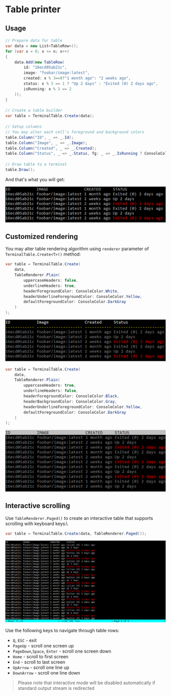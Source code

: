 # Table printer

## Usage

```csharp
// Prepare data for table
var data = new List<TableRow>();
for (var x = 0; x <= n; x++)
{
    data.Add(new TableRow(
        id: "16ecd05ab21c",
        image: "foobar/image:latest",
        created: x % 3==0?"1 month ago": "2 weeks ago",
        status: x % 3 == 1 ? "Up 2 days" : "Exited (0) 2 days ago",
        isRunning: x % 3 == 2
    ));
}

// Create a table builder
var table = TerminalTable.Create(data);

// Setup columns
// You may alter each cell's foreground and background colors
table.Column("ID", _ => _.Id);
table.Column("Image", _ => _.Image);
table.Column("Created", _ => _.Created);
table.Column("Status", _ => _.Status, fg: _ => _.IsRunning ? ConsoleColor.Red : (ConsoleColor?) null);

// Draw table to a terminal
table.Draw();
```

And that's what you will get:

![](table.png)

## Customized rendering

You may alter table rendering algorithm using `renderer` parameter of `TerminalTable.Create<T>()` method:

```csharp
var table = TerminalTable.Create(
    data,
    TableRenderer.Plain(
        uppercaseHeaders: false,
        underlineHeaders: true,
        headerForegroundColor: ConsoleColor.White,
        headerUnderlineForegroundColor: ConsoleColor.Yellow,
        defaultForegroundColor: ConsoleColor.DarkGray
    )
);
```

![](custom-renderer-1.png)

```csharp
var table = TerminalTable.Create(
    data,
    TableRenderer.Plain(
        uppercaseHeaders: true,
        underlineHeaders: false,
        headerForegroundColor: ConsoleColor.Black,
        headerBackgroundColor: ConsoleColor.Gray,
        headerUnderlineForegroundColor: ConsoleColor.Yellow,
        defaultForegroundColor: ConsoleColor.DarkGray
    )
);
```

![](custom-renderer-2.png)

## Interactive scrolling

Use `TableRenderer.Paged()` to create an interactive table that supports scrolling with keyboard keys:\

```csharp
var table = TerminalTable.Create(data, TableRenderer.Paged());
```

![](scrolling.png)

Use the following keys to navigate through table rows:

* `Q`, `ESC` - exit
* `PageUp` - scroll one screen up
* `PageDown`,`Space`, `Enter` - scroll one screen down
* `Home` - scroll to first screen
* `End` - scroll to last screen
* `UpArrow` - scroll one line up
* `DownArrow` - scroll one line down

> Please note that interactive mode will be disabled automatically if standard output stream is redirected
